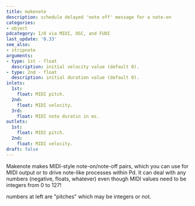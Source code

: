 ```yaml
---
title: makenote
description: schedule delayed 'note off' message for a note-on
categories:
- object
pdcategory: I/O via MIDI, OSC, and FUDI
last_update: '0.33'
see_also:
- stripnote
arguments:
- type: 1st - float
  description: initial velocity value (default 0).
- type: 2nd - float
  description: initial duration value (default 0).
inlets:
  1st:
    float: MIDI pitch.
  2nd:
    float: MIDI velocity.
  3rd:
    float: MIDI note duratin in ms.
outlets:
  1st:
    float: MIDI pitch.
  2nd:
    float: MIDI velocity.
draft: false
---
```

Makenote makes MIDI-style note-on/note-off pairs,  which you can use for MIDI output or to drive note-like processes within Pd. It can deal with any numbers (negative,  floats,  whatever) even though MIDI values need to be integers from 0 to 127!

numbers at left are "pitches" which may be integers or not.
